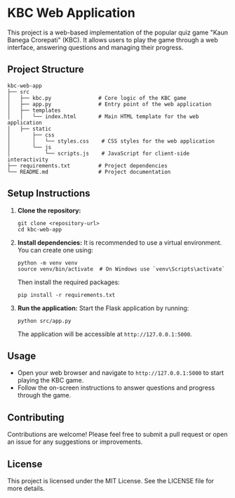 # KBC Web Application

This project is a web-based implementation of the popular quiz game "Kaun Banega Crorepati" (KBC). It allows users to play the game through a web interface, answering questions and managing their progress.

## Project Structure

```
kbc-web-app
├── src
│   ├── kbc.py               # Core logic of the KBC game
│   ├── app.py               # Entry point of the web application
│   ├── templates
│   │   └── index.html       # Main HTML template for the web application
│   ├── static
│       ├── css
│       │   └── styles.css    # CSS styles for the web application
│       └── js
│           └── scripts.js    # JavaScript for client-side interactivity
├── requirements.txt         # Project dependencies
└── README.md                # Project documentation
```

## Setup Instructions

1. **Clone the repository:**
   ```
   git clone <repository-url>
   cd kbc-web-app
   ```

2. **Install dependencies:**
   It is recommended to use a virtual environment. You can create one using:
   ```
   python -m venv venv
   source venv/bin/activate  # On Windows use `venv\Scripts\activate`
   ```
   Then install the required packages:
   ```
   pip install -r requirements.txt
   ```

3. **Run the application:**
   Start the Flask application by running:
   ```
   python src/app.py
   ```
   The application will be accessible at `http://127.0.0.1:5000`.

## Usage

- Open your web browser and navigate to `http://127.0.0.1:5000` to start playing the KBC game.
- Follow the on-screen instructions to answer questions and progress through the game.

## Contributing

Contributions are welcome! Please feel free to submit a pull request or open an issue for any suggestions or improvements.

## License

This project is licensed under the MIT License. See the LICENSE file for more details.